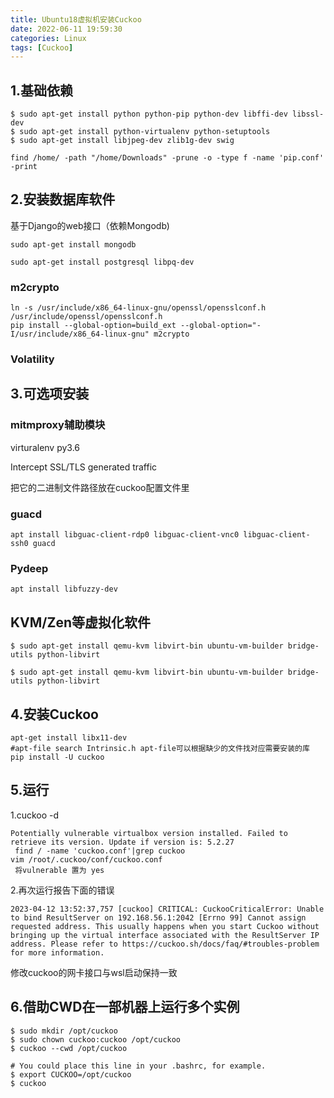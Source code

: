 ```yaml
---
title: Ubuntu18虚拟机安装Cuckoo
date: 2022-06-11 19:59:30
categories: Linux 
tags: [Cuckoo]
---
```

## 1.基础依赖

```
$ sudo apt-get install python python-pip python-dev libffi-dev libssl-dev
$ sudo apt-get install python-virtualenv python-setuptools
$ sudo apt-get install libjpeg-dev zlib1g-dev swig
```



```
find /home/ -path "/home/Downloads" -prune -o -type f -name 'pip.conf' -print
```



## 2.安装数据库软件

基于Django的web接口（依赖Mongodb)

```
sudo apt-get install mongodb
```



```
sudo apt-get install postgresql libpq-dev
```







### m2crypto

```
ln -s /usr/include/x86_64-linux-gnu/openssl/opensslconf.h /usr/include/openssl/opensslconf.h
pip install --global-option=build_ext --global-option="-I/usr/include/x86_64-linux-gnu" m2crypto
```



### Volatility



## 3.可选项安装





###  mitmproxy辅助模块

virturalenv py3.6 

Intercept SSL/TLS generated traffic 

把它的二进制文件路径放在cuckoo配置文件里

### guacd

```
apt install libguac-client-rdp0 libguac-client-vnc0 libguac-client-ssh0 guacd
```

### Pydeep

```
apt install libfuzzy-dev
```



## KVM/Zen等虚拟化软件

```
$ sudo apt-get install qemu-kvm libvirt-bin ubuntu-vm-builder bridge-utils python-libvirt
```



```
$ sudo apt-get install qemu-kvm libvirt-bin ubuntu-vm-builder bridge-utils python-libvirt
```



## 4.安装Cuckoo

```
apt-get install libx11-dev
#apt-file search Intrinsic.h apt-file可以根据缺少的文件找对应需要安装的库
pip install -U cuckoo
```





## 5.运行

1.cuckoo -d

```
Potentially vulnerable virtualbox version installed. Failed to retrieve its version. Update if version is: 5.2.27
 find / -name 'cuckoo.conf'|grep cuckoo
vim /root/.cuckoo/conf/cuckoo.conf
 将vulnerable 置为 yes
```

2.再次运行报告下面的错误

```
2023-04-12 13:52:37,757 [cuckoo] CRITICAL: CuckooCriticalError: Unable to bind ResultServer on 192.168.56.1:2042 [Errno 99] Cannot assign requested address. This usually happens when you start Cuckoo without bringing up the virtual interface associated with the ResultServer IP address. Please refer to https://cuckoo.sh/docs/faq/#troubles-problem for more information.
```

修改cuckoo的网卡接口与wsl启动保持一致

## 6.借助CWD在一部机器上运行多个实例

```
$ sudo mkdir /opt/cuckoo
$ sudo chown cuckoo:cuckoo /opt/cuckoo
$ cuckoo --cwd /opt/cuckoo

# You could place this line in your .bashrc, for example.
$ export CUCKOO=/opt/cuckoo
$ cuckoo
```

